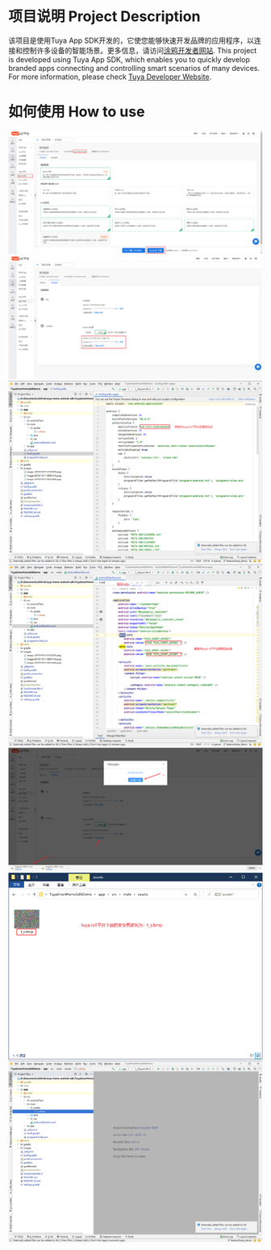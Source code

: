 # 项目说明 Project Description

该项目是使用Tuya App SDK开发的，它使您能够快速开发品牌的应用程序，以连接和控制许多设备的智能场景。更多信息，请访问[涂鸦开发者网站](https://developer.tuya.com/en/docs/iot/app-development/sdk-development/app-sdk-instruction?id=K9kjstc7t376p).
This project is developed using Tuya App SDK, which enables you to quickly develop branded apps connecting and controlling smart scenarios of many devices. 
For more information, please check [Tuya Developer Website](https://developer.tuya.com/en/docs/iot/app-development/sdk-development/app-sdk-instruction?id=K9kjstc7t376p).

# 如何使用 How to use

![Snipaste_2020-12-25_09-41-27.png](./images/Snipaste_2020-12-25_09-41-27.png)
![Snipaste_2020-12-25_09-42-10.png](./images/Snipaste_2020-12-25_09-42-10.png)
![Snipaste_2020-12-25_10-20-09.png](./images/Snipaste_2020-12-25_10-20-09.png)
![Snipaste_2020-12-25_10-17-11.png](./images/Snipaste_2020-12-25_10-17-11.png)
![Snipaste_2020-12-25_10-11-26.png](./images/Snipaste_2020-12-25_10-11-26.png)
![Snipaste_2020-12-25_10-13-09.png](./images/Snipaste_2020-12-25_10-13-09.png)
![Snipaste_2020-12-25_10-13-25.png](./images/Snipaste_2020-12-25_10-13-25.png)

